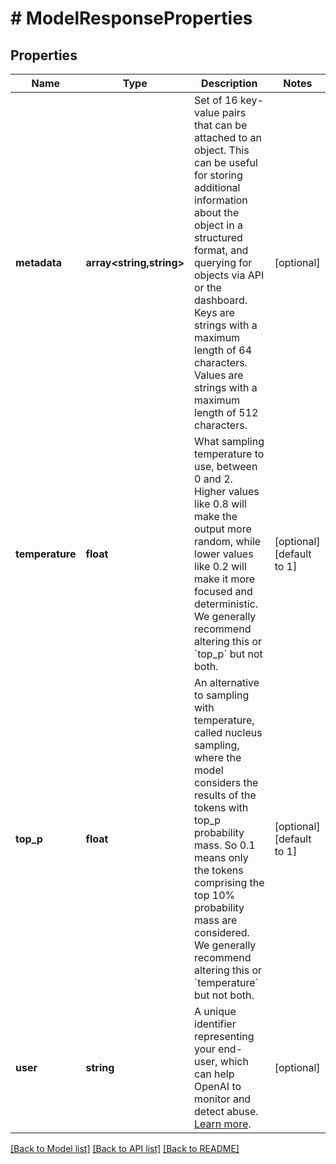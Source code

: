 # # ModelResponseProperties

## Properties

Name | Type | Description | Notes
------------ | ------------- | ------------- | -------------
**metadata** | **array<string,string>** | Set of 16 key-value pairs that can be attached to an object. This can be useful for storing additional information about the object in a structured format, and querying for objects via API or the dashboard.   Keys are strings with a maximum length of 64 characters. Values are strings with a maximum length of 512 characters. | [optional]
**temperature** | **float** | What sampling temperature to use, between 0 and 2. Higher values like 0.8 will make the output more random, while lower values like 0.2 will make it more focused and deterministic. We generally recommend altering this or &#x60;top_p&#x60; but not both. | [optional] [default to 1]
**top_p** | **float** | An alternative to sampling with temperature, called nucleus sampling, where the model considers the results of the tokens with top_p probability mass. So 0.1 means only the tokens comprising the top 10% probability mass are considered.  We generally recommend altering this or &#x60;temperature&#x60; but not both. | [optional] [default to 1]
**user** | **string** | A unique identifier representing your end-user, which can help OpenAI to monitor and detect abuse. [Learn more](/docs/guides/safety-best-practices#end-user-ids). | [optional]

[[Back to Model list]](../../README.md#models) [[Back to API list]](../../README.md#endpoints) [[Back to README]](../../README.md)
